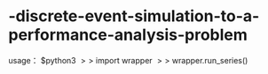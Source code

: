 # -discrete-event-simulation-to-a-performance-analysis-problem

usage：
$python3
$>>$ import wrapper
$>>$ wrapper.run_series()
